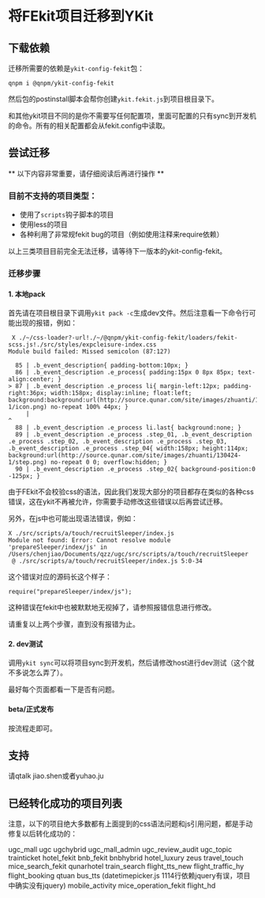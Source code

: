 # 将FEkit项目迁移到YKit

## 下载依赖

迁移所需要的依赖是`ykit-config-fekit`包：

```
qnpm i @qnpm/ykit-config-fekit
```

然后包的postinstall脚本会帮你创建`ykit.fekit.js`到项目根目录下。

和其他ykit项目不同的是你不需要写任何配置项，里面可配置的只有sync到开发机的命令。所有的相关配置都会从fekit.config中读取。

## 尝试迁移

** 以下内容非常重要，请仔细阅读后再进行操作 **

### 目前不支持的项目类型：

- 使用了`scripts`钩子脚本的项目
- 使用less的项目
- 各种利用了非常规fekit bug的项目（例如使用注释来require依赖）

以上三类项目目前完全无法迁移，请等待下一版本的ykit-config-fekit。

### 迁移步骤

#### 1. 本地pack

首先请在项目根目录下调用`ykit pack -c`生成dev文件。然后注意看一下命令行可能出现的报错，例如：

```
 X ./~/css-loader?-url!./~/@qnpm/ykit-config-fekit/loaders/fekit-scss.js!./src/styles/expcleisure-index.css
Module build failed: Missed semicolon (87:127)

  85 | .b_event_description{ padding-bottom:10px; }
  86 | .b_event_description .e_process{ padding:15px 0 8px 85px; text-align:center; }
> 87 | .b_event_description .e_process li{ margin-left:12px; padding-right:36px; width:158px; display:inline; float:left; background:background:url(http://source.qunar.com/site/images/zhuanti/130424-1/icon.png) no-repeat 100% 44px; }
     |                                                                                                                               ^
  88 | .b_event_description .e_process li.last{ background:none; }
  89 | .b_event_description .e_process .step_01, .b_event_description .e_process .step_02, .b_event_description .e_process .step_03, .b_event_description .e_process .step_04{ width:158px; height:114px; background:url(http://source.qunar.com/site/images/zhuanti/130424-1/step.png) no-repeat 0 0; overflow:hidden; }
  90 | .b_event_description .e_process .step_02{ background-position:0 -125px; }
```

由于FEkit不会校验css的语法，因此我们发现大部分的项目都存在类似的各种css错误，这在ykit不再被允许，你需要手动修改这些错误以后再尝试迁移。

另外，在js中也可能出现语法错误，例如：

```
X ./src/scripts/a/touch/recruitSleeper/index.js
Module not found: Error: Cannot resolve module 'prepareSleeper/index/js' in /Users/chenjiao/Documents/qzz/ugc/src/scripts/a/touch/recruitSleeper
 @ ./src/scripts/a/touch/recruitSleeper/index.js 5:0-34
```

这个错误对应的源码长这个样子：

```
require("prepareSleeper/index/js");
```

这种错误在fekit中也被默默地无视掉了，请参照报错信息进行修改。

请重复以上两个步骤，直到没有报错为止。

#### 2. dev测试

调用``ykit sync``可以将项目sync到开发机，然后请修改host进行dev测试（这个就不多说怎么弄了）。

最好每个页面都看一下是否有问题。

#### beta/正式发布

按流程走即可。

## 支持

请qtalk jiao.shen或者yuhao.ju

## 已经转化成功的项目列表

注意，以下的项目绝大多数都有上面提到的css语法问题和js引用问题，都是手动修复以后转化成功的：

ugc_mall
ugc
ugchybrid
ugc_mall_admin
ugc_review_audit
ugc_topic
trainticket
hotel_fekit
bnb_fekit
bnbhybrid
hotel_luxury
zeus
travel_touch
mice_search_fekit
qunarhotel
train_search
flight_tts_new
flight_traffic_hy
flight_booking
qtuan
bus_tts (datetimepicker.js 1114行依赖jquery有误，项目中确实没有jquery)
mobile_activity
mice_operation_fekit
flight_hd